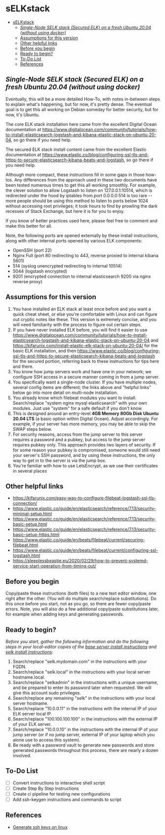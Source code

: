 # sELKstack

- [sELKstack](#selkstack)
  - [*Single-Node SELK stack (Secured ELK) on a fresh Ubuntu 20.04 (without using docker)*](#single-node-selk-stack-secured-elk-on-a-fresh-ubuntu-2004-without-using-docker)
  - [Assumptions for this version](#assumptions-for-this-version)
  - [Other helpful links](#other-helpful-links)
  - [Before you begin](#before-you-begin)
  - [Ready to begin?](#ready-to-begin)
  - [To-Do List](#to-do-list)
  - [References](#references)

## *Single-Node SELK stack (Secured ELK) on a fresh Ubuntu 20.04 (without using docker)*

Eventually, this will be a more detailed How-To, with notes in-between steps to explain what's happening, but for now, it's pretty dense. The eventual goal is to get this all working on Debian someday for better security, but for now, it's Ubuntu.

The core ELK stack installation here came from the excellent Digital Ocean documentation at <https://www.digitalocean.com/community/tutorials/how-to-install-elasticsearch-logstash-and-kibana-elastic-stack-on-ubuntu-20-04>, so go there if you need help.

The secured ELK stack install content came from the excellent Elastic documentation at <https://www.elastic.co/blog/configuring-ssl-tls-and-https-to-secure-elasticsearch-kibana-beats-and-logstash>, so go there if you need help.

Although more compact, these instructions fill in some gaps in those how-tos. Any differences from the approach used in these two documents have been tested numerous times to get this all working smoothly. For example, the clever solution to allow Logstash to listen on 127.0.0.1:10514, which is redirected under the hood by iptables from port 0.0.0.0:514 is too rare -- more people should be using this method to listen to ports below 1024 without accessing root privileges; it took hours to find by prowling the dark recesses of Stack Exchange, but here it is for you to enjoy.

If you know of better practices used here, please feel free to comment and make this better for all.

Note, the following ports are opened externally by these install instructions, along with other internal ports opened by various ELK components:

- OpenSSH (port 22)
- Nginx Full (port 80 redirecting to 443, reverse proxied to internal kibana 5601)
- 514 (syslog unencrypted redirecting to internal 10514)
- 5044 (logstash encrypted)
- 9201 (encrypted connection to internal elasticsearch 9200 via nginx reverse proxy)

## Assumptions for this version

1. You have installed an ELK stack at least once before and you want a quick cheat sheet, or else you're comfortable with Linux and can figure out cryptic notes like these. This version is extremely concise, and you will need familiarity with the process to figure out certain steps.
2. If you have never installed ELK before, you will find it easier to use <https://www.digitalocean.com/community/tutorials/how-to-install-elasticsearch-logstash-and-kibana-elastic-stack-on-ubuntu-20-04> and <https://kifarunix.com/install-elastic-elk-stack-on-ubuntu-20-04/> for the basic ELK installation, and then <https://www.elastic.co/blog/configuring-ssl-tls-and-https-to-secure-elasticsearch-kibana-beats-and-logstash> for the secured portion, referring back to these instructions for tips here and there.
3. You know how jump servers work and have one in your network; we configure SSH access in a secure manner coming in from a jump server.
4. You specifically want a single-node cluster. If you have multiple nodes, several config items are different; the links above and "helpful links" below go into more detail on multi-node installation.
5. You already know which filebeat modules you want to install. Search/replace "system nginx mysql elasticsearch" with your own modules. Just use "system" for a safe default if you don't know.
6. This is designed around an entry-level **4GB Memory 80Gb Disk Ubuntu 20.04 LTS** (a basic option within Digital Ocean). Adjust accordingly. For example, if your server has more memory, you may be able to skip the SWAP steps below.
7. For security reasons, access from the jump server to this server requires a password and a pubkey, but access to the jump server requires pubkey only. This approach provides two layers of security. If for some reason your pubkey is compromised, someone would still need your server's SSH password, and by using these instructions, the only way to get in to the server is via the jump box.
8. You're familiar with how to use LetsEncrypt, as we use their certificates in several places

## Other helpful links

- <https://kifarunix.com/easy-way-to-configure-filebeat-logstash-ssl-tls-connection/>
- <https://www.elastic.co/guide/en/elasticsearch/reference/7.13/security-minimal-setup.html>
- <https://www.elastic.co/guide/en/elasticsearch/reference/7.13/security-basic-setup.html>
- <https://www.elastic.co/guide/en/elasticsearch/reference/7.13/security-basic-setup-https.html>
- <https://www.elastic.co/guide/en/beats/filebeat/current/securing-filebeat.html>
- <https://www.elastic.co/guide/en/beats/filebeat/current/configuring-ssl-logstash.html>
- <https://sleeplessbeastie.eu/2020/02/29/how-to-prevent-systemd-service-start-operation-from-timing-out/>

## Before you begin

Copy/paste these instructions (both files) to a new text editor window, one right after the other. (You will do multiple search/replace substitutions). Do this once before you start, not as you go, so there are fewer copy/paste errors. Note, you will also do a few additional copy/paste substitutions later, for example when adding keys and generating passwords.

## Ready to begin?

*Before you start, gather the following information and do the following steps in your local-editor copies of the [base server install instructions](https://github.com/jaredatobe/sELKstack/blob/main/base_server_install_instructions.txt) and [selk install instructions](https://github.com/jaredatobe/sELKstack/blob/main/selk_install_instructions.txt):*

1. Search/replace "selk.mydomain.com" in the instructions with your FQDN.
1. Search/replace "selk.local" in the instructions with your local server hostname.local.
1. Search/replace "selkadmin" in the instructions with a unique username, and be prepared to enter its password later when requested. We will give this account sudo privileges.
1. Search/replace any remaining "selk" in the instructions with your local server hostname.
1. Search/replace "10.0.0.11" in the instructions with the internal IP of your ELK server local IP.
1. Search/replace "100.100.100.100" in the instructions with the external IP of your ELK server.
1. Search/replace "10.0.0.10" in the instructions with the internal IP of your jump server (or if no jump server, external IP of your laptop which you alone use to access this system).
1. Be ready with a password vault to generate new passwords and store generated passwords throughout this process, there are nearly a dozen involved.

## To-Do List

- [ ] Convert instructions to interactive shell script
- [ ] Create Step By Step Instructions
- [ ] Create ci pipeline for testing new configurations
- [ ] Add ssh-keygen instructions and commands to script

## References

- [Generate ssh keys on linux](https://linuxhint.com/generate-ssh-keys-on-linux)
